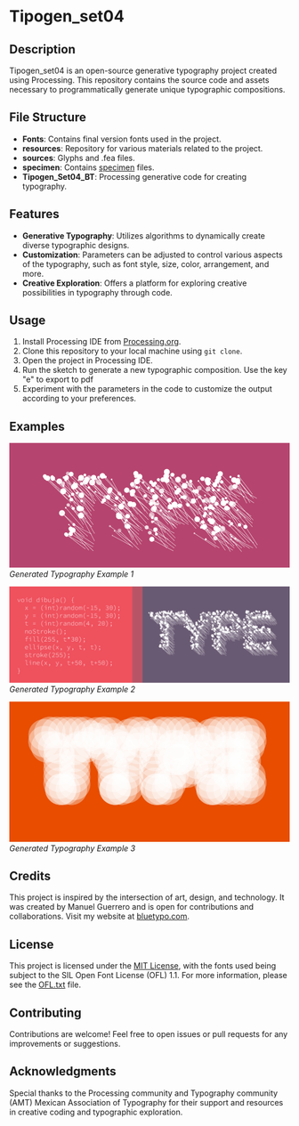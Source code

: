 # Tipogen_set04

## Description

Tipogen_set04 is an open-source generative typography project created using Processing. This repository contains the source code and assets necessary to programmatically generate unique typographic compositions.

## File Structure

- **Fonts**: Contains final version fonts used in the project.
- **resources**: Repository for various materials related to the project.
- **sources**: Glyphs and .fea files.
- **specimen**: Contains [specimen](./specimen/Specimen_Color.pdf) files.
- **Tipogen_Set04_BT**: Processing generative code for creating typography.

## Features

- **Generative Typography**: Utilizes algorithms to dynamically create diverse typographic designs.
- **Customization**: Parameters can be adjusted to control various aspects of the typography, such as font style, size, color, arrangement, and more.
- **Creative Exploration**: Offers a platform for exploring creative possibilities in typography through code.

## Usage

1. Install Processing IDE from [Processing.org](https://processing.org/download/).
2. Clone this repository to your local machine using `git clone`.
3. Open the project in Processing IDE.
4. Run the sketch to generate a new typographic composition. Use the key "e" to export to pdf
5. Experiment with the parameters in the code to customize the output according to your preferences.

## Examples

![Example 1](./resources/example1.gif)<br>
*Generated Typography Example 1*

![Example 2](./resources/example2b.gif)<br>
*Generated Typography Example 2*

![Example 3](./resources/TypoGen_02.gif)<br>
*Generated Typography Example 3*


## Credits

This project is inspired by the intersection of art, design, and technology. It was created by Manuel Guerrero and is open for contributions and collaborations. Visit my website at [bluetypo.com](https://bluetypo.com).

## License

This project is licensed under the [MIT License](LICENSE), with the fonts used being subject to the SIL Open Font License (OFL) 1.1. For more information, please see the [OFL.txt](OFL.txt) file.

## Contributing

Contributions are welcome! Feel free to open issues or pull requests for any improvements or suggestions.

## Acknowledgments

Special thanks to the Processing community and Typography community (AMT) Mexican Association of Typography for their support and resources in creative coding and typographic exploration.
